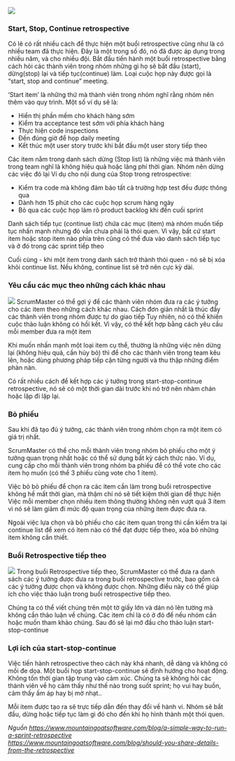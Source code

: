 ![](https://images.viblo.asia/ed920773-e67e-4fea-9a79-c13038940481.png)
### Start, Stop, Continue retrospective
Có lẽ có rất nhiều cách để thực hiện một buổi retrospective cũng như là có nhiều team đã thực hiện. Đây là một trong số đó, nó đã được áp dụng trong nhiều năm, và cho nhiều đội. 
Bắt đầu tiến hành một buổi retrospective bằng cách hỏi các thành viên trong nhóm những gì họ sẽ bắt đầu (start), dừng(stop) lại và tiếp tục(continue) làm. Loại cuộc họp này được gọi là “start, stop and continue” meeting.

‘Start item’ là những thứ mà thành viên trong nhóm nghĩ rằng nhóm nên thêm vào quy trình. Một số ví dụ sẽ là: 
- Hiển thị phần mềm cho khách hàng sớm
- Kiểm tra acceptance test sớm với phía khách hàng
- Thực hiện code inspections
- Đến đúng giờ để họp daily meeting
- Kết thúc một user story trước khi bắt đầu một user story tiếp theo 

Các item nằm trong danh sách dừng (Stop list) là những việc mà thành viên trong team nghĩ là không hiệu quả hoặc lãng phí thời gian. Nhóm nên dừng các việc đó lại 
Ví dụ cho nội dung của Stop trong retrospective: 
- Kiểm tra code mà không đảm bảo tất cả trường hợp test đều được thông qua 
- Dành hơn 15 phút cho các cuộc họp scrum hàng ngày
- Bỏ qua các cuộc họp làm rõ product backlog khi đến cuối sprint

Danh sách tiếp tục (continue list) chứa các mục (item) mà nhóm muốn tiếp tục nhấn mạnh nhưng đó vẫn chưa phải là thói quen. Vì vậy, bất cứ start item hoặc stop item nào phía trên cũng có thể đưa vào danh sách tiếp tục và ở đó trong các sprint tiếp theo 

Cuối cùng - khi một item trong danh sách trở thành thói quen - nó sẽ bị xóa khỏi continue list. Nếu không, continue list sẽ trở nên cực kỳ dài.

### Yêu cầu các mục theo những cách khác nhau
![](https://images.viblo.asia/6f7a8d66-fad6-4799-98d9-b3c75aceeda0.png)
ScrumMaster có thể gợi ý để các thành viên nhóm đưa ra các ý tưởng cho các item theo những cách khác nhau. Cách đơn giản nhất là thúc đẩy các thành viên trong nhóm được tự do giao tiếp 
Tuy nhiên, nó có thể khiến cuộc thảo luận không có hồi kết. Vì vậy, có thể kết hợp bằng cách yêu cầu mỗi member đưa ra một item 

Khi muốn nhấn mạnh một loại item cụ thể, thường là những việc nên dừng lại (không hiệu quả, cần hủy bỏ) thì để cho các thành viên trong team kêu lên, hoặc dùng phương pháp tiếp cận từng người và thu thập những điểm phàn nàn. 

Có rất nhiều cách để kết hợp các ý tưởng trong start-stop-continue retrospective, nó sẽ có một thời gian dài trước khi nó trở nên nhàm chán hoặc lặp đi lặp lại.

### Bỏ phiếu
Sau khi đã tạo đủ ý tưởng, các thành viên trong nhóm chọn ra một item có giá trị nhất. 

ScrumMaster có thể cho mỗi thành viên trong nhóm bỏ phiếu cho một ý tưởng quan trọng nhất hoặc có thể sử dụng bất kỳ cách thức nào. Ví dụ, cung cấp cho mỗi thành viên trong nhóm ba phiếu để có thể vote cho các item họ muốn (có thể 3 phiếu cùng vote cho 1 item).

Việc bỏ bỏ phiếu để chọn ra các item cần làm trong buổi retrospective không hề mất thời gian, mà thậm chí nó sẽ tiết kiệm thời gian để thực hiện
Việc mỗi member chọn nhiều item thông thường không nên vượt quá 3 item vì nó sẽ làm giảm đi mức độ quan trọng cùa những item được đưa ra.

Ngoài việc lựa chọn và bỏ phiếu cho các item quan trọng thì cần kiểm tra lại continue list để xem có item nào có thể đạt được tiếp theo, xóa bỏ những item không cần thiết.

### Buổi Retrospective tiếp theo
![](https://images.viblo.asia/83bb0d1c-6db8-4dea-a9ec-e705b1a78f84.jpg)
Trong buổi Retrospective tiếp theo, ScrumMaster có thể đưa ra danh sách các ý tưởng được đưa ra trong buổi retrospective trước, bao gồm cả các ý tưởng được chọn và không được chọn. Những điều này có thể giúp ích cho việc thảo luận trong buổi retrospective tiếp theo.

Chúng ta có thể viết chúng trên một tờ giấy lớn và dán nó lên tường mà không cần thảo luận về chúng. Các item chỉ là có ở đó để nếu nhóm cần hoặc muốn tham khảo chúng. Sau đó sẽ lại mở đầu cho thảo luận start-stop-continue 

### Lợi ích của start-stop-continue
Việc tiến hành retrospective theo cách này khá nhanh, dễ dàng và không có mối đe dọa. Một buổi họp start-stop-continue sẽ định hướng cho hoạt động. Không tốn thời gian tập trung vào cảm xúc. Chúng ta sẽ không hỏi các thành viên về họ cảm thấy như thế nào trong suốt sprint; họ vui hay buồn, cảm thấy ấm áp hay bị mờ nhạt..

Mỗi item được tạo ra sẽ trực tiếp dẫn đến thay đổi về hành vi. Nhóm sẽ bắt đầu, dừng hoặc tiếp tục làm gì đó cho đến khi họ hình thành một thói quen. 

*Nguồn
https://www.mountaingoatsoftware.com/blog/a-simple-way-to-run-a-sprint-retrospective
https://www.mountaingoatsoftware.com/blog/should-you-share-details-from-the-retrospective*